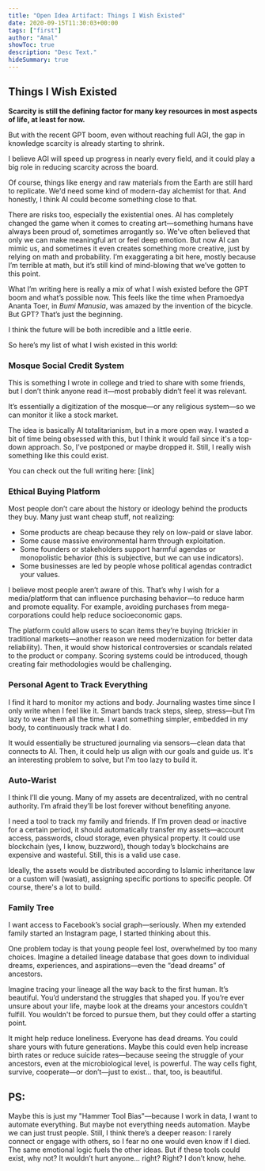 ```yaml
---
title: "Open Idea Artifact: Things I Wish Existed"
date: 2020-09-15T11:30:03+00:00
tags: ["first"]
author: "Amal"
showToc: true
description: "Desc Text."
hideSummary: true
---
```


## Things I Wish Existed

**Scarcity is still the defining factor for many key resources in most aspects of life, at least for now.**

But with the recent GPT boom, even without reaching full AGI, the gap in knowledge scarcity is already starting to shrink.

I believe AGI will speed up progress in nearly every field, and it could play a big role in reducing scarcity across the board.

Of course, things like energy and raw materials from the Earth are still hard to replicate. We'd need some kind of modern-day alchemist for that. And honestly, I think AI could become something close to that.

There are risks too, especially the existential ones. AI has completely changed the game when it comes to creating art—something humans have always been proud of, sometimes arrogantly so. We've often believed that only we can make meaningful art or feel deep emotion. But now AI can mimic us, and sometimes it even creates something more creative, just by relying on math and probability. I’m exaggerating a bit here, mostly because I’m terrible at math, but it’s still kind of mind-blowing that we’ve gotten to this point.

What I’m writing here is really a mix of what I wish existed before the GPT boom and what’s possible now.
This feels like the time when Pramoedya Ananta Toer, in *Bumi Manusia*, was amazed by the invention of the bicycle. But GPT? That’s just the beginning.

I think the future will be both incredible and a little eerie.

So here’s my list of what I wish existed in this world:

### Mosque Social Credit System

This is something I wrote in college and tried to share with some friends, but I don’t think anyone read it—most probably didn’t feel it was relevant.

It’s essentially a digitization of the mosque—or any religious system—so we can monitor it like a stock market.

The idea is basically AI totalitarianism, but in a more open way. I wasted a bit of time being obsessed with this, but I think it would fail since it's a top-down approach. So, I’ve postponed or maybe dropped it. Still, I really wish something like this could exist.

You can check out the full writing here: \[link]



### Ethical Buying Platform

Most people don’t care about the history or ideology behind the products they buy. Many just want cheap stuff, not realizing:

* Some products are cheap because they rely on low-paid or slave labor.
* Some cause massive environmental harm through exploitation.
* Some founders or stakeholders support harmful agendas or monopolistic behavior (this is subjective, but we can use indicators).
* Some businesses are led by people whose political agendas contradict your values.

I believe most people aren’t aware of this. That’s why I wish for a media/platform that can influence purchasing behavior—to reduce harm and promote equality. For example, avoiding purchases from mega-corporations could help reduce socioeconomic gaps.

The platform could allow users to scan items they’re buying (trickier in traditional markets—another reason we need modernization for better data reliability). Then, it would show historical controversies or scandals related to the product or company. Scoring systems could be introduced, though creating fair methodologies would be challenging.



### Personal Agent to Track Everything

I find it hard to monitor my actions and body. Journaling wastes time since I only write when I feel like it. Smart bands track steps, sleep, stress—but I’m lazy to wear them all the time. I want something simpler, embedded in my body, to continuously track what I do.

It would essentially be structured journaling via sensors—clean data that connects to AI. Then, it could help us align with our goals and guide us. It's an interesting problem to solve, but I'm too lazy to build it.



### Auto-Warist

I think I’ll die young. Many of my assets are decentralized, with no central authority. I’m afraid they’ll be lost forever without benefiting anyone.

I need a tool to track my family and friends. If I’m proven dead or inactive for a certain period, it should automatically transfer my assets—account access, passwords, cloud storage, even physical property. It could use blockchain (yes, I know, buzzword), though today’s blockchains are expensive and wasteful. Still, this is a valid use case.

Ideally, the assets would be distributed according to Islamic inheritance law or a custom will (wasiat), assigning specific portions to specific people. Of course, there's a lot to build.



### Family Tree

I want access to Facebook’s social graph—seriously. When my extended family started an Instagram page, I started thinking about this.

One problem today is that young people feel lost, overwhelmed by too many choices. Imagine a detailed lineage database that goes down to individual dreams, experiences, and aspirations—even the “dead dreams” of ancestors.

Imagine tracing your lineage all the way back to the first human. It’s beautiful. You’d understand the struggles that shaped you. If you’re ever unsure about your life, maybe look at the dreams your ancestors couldn't fulfill. You wouldn't be forced to pursue them, but they could offer a starting point.

It might help reduce loneliness. Everyone has dead dreams. You could share yours with future generations. Maybe this could even help increase birth rates or reduce suicide rates—because seeing the struggle of your ancestors, even at the microbiological level, is powerful. The way cells fight, survive, cooperate—or don’t—just to exist… that, too, is beautiful.

## **PS:** 

Maybe this is just my "Hammer Tool Bias"—because I work in data, I want to automate everything. But maybe not everything needs automation. Maybe we can just trust people. Still, I think there’s a deeper reason: I rarely connect or engage with others, so I fear no one would even know if I died. The same emotional logic fuels the other ideas. But if these tools could exist, why not? It wouldn’t hurt anyone… right? Right? I don’t know, hehe.